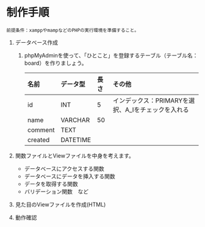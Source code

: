 # 制作手順

```
前提条件：xamppやmampなどのPHPの実行環境を準備すること。
```

1. データベース作成
   1. phpMyAdminを使って、「ひとこと」を登録するテーブル（テーブル名：board）を作りましょう。

         | 名前      | データ型 | 長さ     | その他 |
         | :---------- | :---------- | :------------ | :---------- |
         | id      | INT       | 5   | インデックス：PRIMARYを選択、A_Iをチェックを入れる |
         | name   | VARCHAR    | 50  |     |
         | comment | TEXT   |  |     |
         | created | DATETIME |     |     |

2. 関数ファイルとViewファイルを中身を考えます。
   - データベースにアクセスする関数
   - データベースにデータを挿入する関数
   - データを取得する関数
   - バリデーション関数　など
3. 見た目のViewファイルを作成(HTML)
4. 動作確認